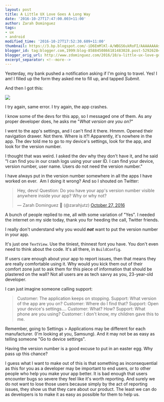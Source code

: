```yaml
---
layout: post
title: A Little UX Love Goes A Long Way
date: '2016-10-27T17:47:00.003+11:00'
author: Zarah Dominguez
tags:
- ux
- android
modified_time: '2016-10-27T17:52:30.609+11:00'
thumbnail: https://3.bp.blogspot.com/-iD6EmMlKl-A/WBGS6ukRoFI/AAAAAAAAsHI/AUh8IwHhPTwa2O5XNKhgEW9a8mWnMnHjQCLcB/s72-c/device-2016-10-27-163405.png
blogger_id: tag:blogger.com,1999:blog-8588450866181483028.post-5292628407477799029
blogger_orig_url: http://www.zdominguez.com/2016/10/a-little-ux-love-goes-long-way.html
excerpt_separator: <!--more-->
---
```


Yesterday, my bank pushed a notification asking if I'm going to travel. Yes! I am! I filled up the form they asked me to fill up, and tapped _Submit_.
<!--more-->

And then I got this:

[![](https://3.bp.blogspot.com/-iD6EmMlKl-A/WBGS6ukRoFI/AAAAAAAAsHI/AUh8IwHhPTwa2O5XNKhgEW9a8mWnMnHjQCLcB/s320/device-2016-10-27-163405.png)](https://3.bp.blogspot.com/-iD6EmMlKl-A/WBGS6ukRoFI/AAAAAAAAsHI/AUh8IwHhPTwa2O5XNKhgEW9a8mWnMnHjQCLcB/s1600/device-2016-10-27-163405.png)

I try again, same error. I try again, the app crashes.

I know some of the devs for this app, so I messaged one of them. As any proper developer does, he asks me "_What version are you on?_"

I went to the app's settings, and I can't find it there. Hmmm. Opened their navigation drawer. Not there. Where is it?! Apparently, it's nowhere in the app. The dev told me to go to my device's settings, look for the app, and look for the version number.

I thought that was weird. I asked the dev why they don't have it, and he said "I can find you in our crash logs using your user ID. I can find your device, version number, user name. Users do not need the version number."

I have always put in the version number somewhere in all the apps I have worked on ever.  Am I doing it wrong? And so I shouted on Twitter:

> <div dir="ltr" lang="en">Hey, devs! Question: Do you have your app's version number visible anywhere inside your app? Why or why not?</div>
> 
> — Zarah Dominguez 🦉 (@zarahjutz) [October 27, 2016](https://twitter.com/zarahjutz/status/791449151976255488)

A bunch of people replied to me, all with some variation of "Yes". I needed the internet on my side today, thank you for heeding the call, Twitter friends.

I really don't understand why you would **_not_** want to put the version number in your app.

It's just one `TextView`. Use the tiniest, thinnest font you have. You don't even need to think about the code. It's all there, in `BuildConfig`.

If users care enough about your app to report issues, then that means they are really comfortable using it. Why would you kick them out of their comfort zone just to ask them for this piece of information that should be plastered on the wall? Not all users are as tech savvy as you, 23-year-old developer.

I can just imagine someone calling support:

> Customer: The application keeps on stopping.
> Support: What version of the app are you on?
> Customer: Where do I find that?
> Support: Open your device's settings....
> Customer: What? How?
> Support: What phone are you using?
> Customer: I don't know, my children gave this to me.

Remember, going to Settings > Applications may be different for each manufacturer. (I'm looking at you, Samsung). And it may not be as easy as telling someone "Go to device settings".

Having the version number is a good excuse to put in an easter egg. Why pass up this chance?

I guess what I want to make out of this is that something as inconsequential as this for you as a developer may be important to end users, or to other people who help you make your app better. It is bad enough that users encounter bugs so severe they feel like it's worth reporting. And surely we do not want to lose those users because simply by the act of reporting issues, they show us that they care about our product. The least we can do as developers is to make it as easy as possible for them to help us.
